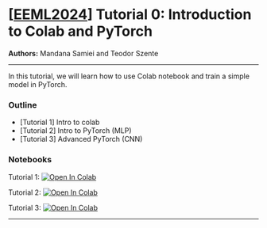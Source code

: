 # [[EEML2024](https://www.eeml.eu)] Tutorial 0: Introduction to Colab and PyTorch

**Authors:** Mandana Samiei and Teodor Szente

---

In this tutorial, we will learn how to use Colab notebook and train a simple model in PyTorch.

### Outline

- [Tutorial 1] Intro to colab
- [Tutorial 2] Intro to PyTorch (MLP)
- [Tutorial 3] Advanced PyTorch (CNN)


### Notebooks

Tutorial 1: [![Open In Colab](https://colab.research.google.com/assets/colab-badge.svg)](https://colab.research.google.com/drive/1ocFPgLnE1X7YypI35x835AVhAj-gZulB?usp=sharing)

Tutorial 2: [![Open In Colab](https://colab.research.google.com/assets/colab-badge.svg)](https://colab.research.google.com/drive/1B8JQGsoXJcZQ9n4fLivyOQTo27LY1ALd?usp=sharing)

Tutorial 3: [![Open In Colab](https://colab.research.google.com/assets/colab-badge.svg)](https://colab.research.google.com/drive/1ekLHmSVpuHaFHscZL_CrvnJgNaQpKTbi?usp=sharing)

---
